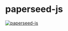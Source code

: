 # paperseed-js


<p align="center">
  <img style="float: left;" src="https://github.com/s1pierro/Papier/blob/master/paperseed-icon.png">
</p>

[ paperseed-js](https://s1pierro.github.io/Papier/)
